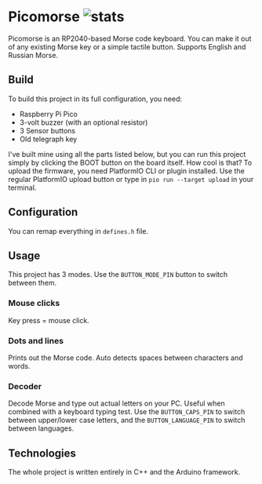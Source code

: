 # Picomorse ![stats](https://hackatime-badge.hackclub.com/U091LS2TL8M/picomorse)
Picomorse is an RP2040-based Morse code keyboard. You can make it out of any existing Morse key or a simple tactile button.
Supports English and Russian Morse.
## Build
To build this project in its full configuration, you need:
- Raspberry Pi Pico
- 3-volt buzzer (with an optional resistor)
- 3 Sensor buttons
- Old telegraph key

I've built mine using all the parts listed below, but you can run this project simply by clicking the BOOT button on the board itself. How cool is that?
To upload the firmware, you need PlatformIO CLI or plugin installed. Use the regular PlatformIO upload button or type in ```pio run --target upload``` in your terminal.
## Configuration
You can remap everything in ```defines.h``` file.
## Usage
This project has 3 modes. Use the ```BUTTON_MODE_PIN``` button to switch between them.
### Mouse clicks
Key press = mouse click.
### Dots and lines
Prints out the Morse code. Auto detects spaces between characters and words.
### Decoder
Decode Morse and type out actual letters on your PC. Useful when combined with a keyboard typing test. 
Use the ```BUTTON_CAPS_PIN``` to switch between upper/lower case letters, and the ```BUTTON_LANGUAGE_PIN``` to switch between languages.       
## Technologies
The whole project is written entirely in C++ and the Arduino framework.
